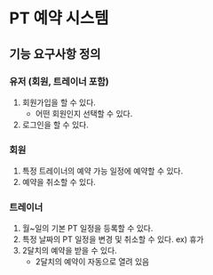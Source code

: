 # PT 예약 시스템

## 기능 요구사항 정의

### 유저 (회원, 트레이너 포함)
1. 회원가입을 할 수 있다.
   - 어떤 회원인지 선택할 수 있다.
2. 로그인을 할 수 있다.

### 회원
1. 특정 트레이너의 예약 가능 일정에 예약할 수 있다.
2. 예약을 취소할 수 있다.

### 트레이너
1. 월~일의 기본 PT 일정을 등록할 수 있다.
2. 특정 날짜의 PT 일정을 변경 및 취소할 수 있다. ex) 휴가
3. 2달치의 예약을 받을 수 있다.
   - 2달치의 예약이 자동으로 열려 있음


